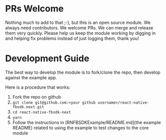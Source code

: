 
# PRs Welcome


Nothing much to add to that ;-), but this is an open source module. We always need contributors. We welcome PRs. We can merge and release them very quickly. Please help us keep the module working by digging in and helping fix problems instead of just logging them, thank you!

# Development Guide

The best way to develop the module is to fork/clone the repo, then develop against the example app.

Here is a procedure that works:

1. Fork the repo on github
1. `git clone git@github.com:<your github username>/react-native-fbsdk.next.git`
1. `cd react-native-fbsdk-next`
1. `yarn`
1. Follow the instructions in [RNFBSDKExample/README.md](the example README) related to using the example to test changes to the core module
